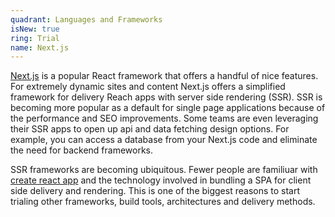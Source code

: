 ```yaml
---
quadrant: Languages and Frameworks
isNew: true
ring: Trial
name: Next.js
---
```


[Next.js](https://nextjs.org/) is a popular React framework that offers a handful of nice features. For extremely dynamic sites and content Next.js offers a simplified framework for delivery Reach apps with server side rendering (SSR). SSR is becoming more popular as a default for single page applications because of the performance and SEO improvements. Some teams are even leveraging their SSR apps to open up api and data fetching design options. For example, you can access a database from your Next.js code and eliminate the need for backend frameworks.

SSR frameworks are becoming ubiquitous. Fewer people are familiuar with [create react app](https://reactjs.org/docs/create-a-new-react-app.html#create-react-app) and the technology involved in bundling a SPA for client side delivery and rendering. This is one of the biggest reasons to start trialing other frameworks, build tools, architectures and delivery methods.
